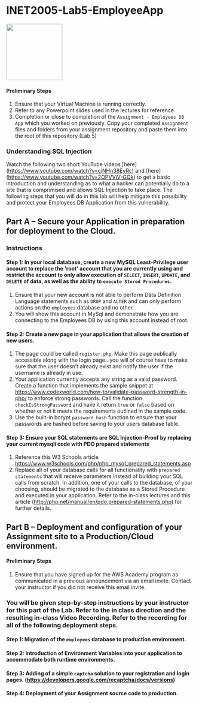 # INET2005-Lab5-EmployeeApp
<img width="150px" src="https://w0244079.github.io/nscc/nscc-jpeg.jpg" >

#### Preliminary Steps

<!-- 1. Ensure that both your `webserver` and `database` Docker containers are running. -->
1. Ensure that your Virtual Machine is running correctly.
2. Refer to any Powerpoint slides used in the lectures for reference.
3. Completion or close to completion of the `Assignment - Employees DB App` which you worked on previously. Copy your completed `Assignment` files and folders from your assignment repository and paste them into the root of this repository (Lab 5)

### Understanding SQL Injection

Watch the following two short YouTube videos [here] (https://www.youtube.com/watch?v=ciNHn38EyRc) and [here] (https://www.youtube.com/watch?v=2OPVViV-GQk) to get a basic introduction and understanding as to what a hacker can potentially do to a site that is comprimised and allows SQL Injection to take place. The following steps that you will do in this lab will help mitigate this possibility and protect your Employees DB Application from this vulnerability.


## Part A – Secure your Application in preparation for deployment to the Cloud.

### Instructions

#### Step 1: In your local database, create a new MySQL Least-Privilege user account to replace the 'root' account that you are currently using and restrict the account to only allow execution of `SELECT`, `INSERT`, `UPDATE`, and `DELETE` of data, as well as the ability to `execute Stored Procedures`.
1. Ensure that your new account is not able to perform Data Definition Language statements such as `DROP` and `ALTER` and can only perform actions on the `employees` database and no other.
2. You will show this account in MySql and demonstrate how you are connecting to the Employees DB by using this account instead of root.

#### Step 2: Create a new page in your application that allows the creation of new users.

1. The page could be called `register.php`. Make this page publically accessible along with the login page…you will of course have to make sure that the user doesn’t already exist and notify the user if the username is already in use.
2. Your application currently accepts any string as a valid password. Create a function that implements the sample snippet at https://www.codexworld.com/how-to/validate-password-strength-in-php/ to enforce strong passwords. Call the function `checkIsStrongPassword` and have it return `true` or `false` based on whether or not it meets the requirements outlined in the sample code.
3. Use the built-in bcrypt `password_hash` function to ensure that your passwords are hashed before saving to your users database table.

#### Step 3: Ensure your SQL statements are SQL Injection-Proof by replacing your current mysqli code with PDO prepared statements

1. Reference this W3 Schools article https://www.w3schools.com/php/php_mysql_prepared_statements.asp
2. Replace all of your database calls for all functionality with `prepared statements` that will receive parameters instead of building your SQL calls from scratch. In addition, one of your calls to the database, of your choosing, should be migrated to the database as a Stored Procedure and executed in your application. Refer to the in-class lectures and this article (http://php.net/manual/en/pdo.prepared-statements.php) for further details.

## Part B – Deployment and configuration of your Assignment site to a Production/Cloud environment.

#### Preliminary Steps

1. Ensure that you have signed up for the AWS Academy program as communicated in a previous announcement via an email invite. Contact your instructor if you did not receive this email invite.

### You will be given step-by-step instructions by your instructor for this part of the Lab. Refer to the in class direction and the resulting in-class Video Recording. Refer to the recording for all of the following deployment steps.

#### Step 1: Migration of the `employees` database to production environment.
#### Step 2: Introduction of Environment Variables into your application to accommodate both runtime environments.
#### Step 3: Adding of a simple `captcha` solution to your registration and login pages. (https://developers.google.com/recaptcha/docs/versions)
#### Step 4: Deployment of your Assignment source code to production.
